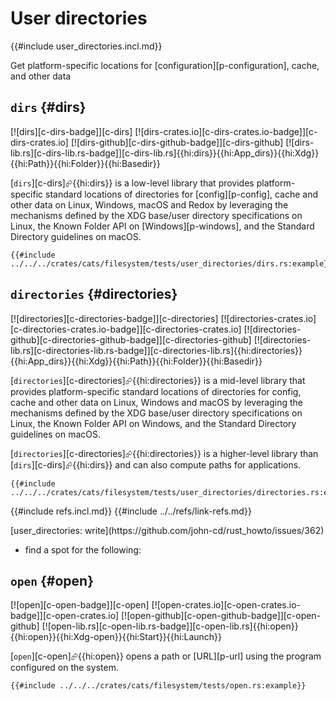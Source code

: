 # User directories

{{#include user_directories.incl.md}}

Get platform-specific locations for [configuration][p-configuration], cache, and other data

## `dirs` {#dirs}

[![dirs][c-dirs-badge]][c-dirs] [![dirs-crates.io][c-dirs-crates.io-badge]][c-dirs-crates.io] [![dirs-github][c-dirs-github-badge]][c-dirs-github] [![dirs-lib.rs][c-dirs-lib.rs-badge]][c-dirs-lib.rs]{{hi:dirs}}{{hi:App_dirs}}{{hi:Xdg}}{{hi:Path}}{{hi:Folder}}{{hi:Basedir}}

[`dirs`][c-dirs]⮳{{hi:dirs}} is a low-level library that provides platform-specific standard locations of directories for [config][p-config], cache and other data on Linux, Windows, macOS and Redox by leveraging the mechanisms defined by the XDG base/user directory specifications on Linux, the Known Folder API on [Windows][p-windows], and the Standard Directory guidelines on macOS.

```rust,editable
{{#include ../../../crates/cats/filesystem/tests/user_directories/dirs.rs:example}}
```

## `directories` {#directories}

[![directories][c-directories-badge]][c-directories] [![directories-crates.io][c-directories-crates.io-badge]][c-directories-crates.io] [![directories-github][c-directories-github-badge]][c-directories-github] [![directories-lib.rs][c-directories-lib.rs-badge]][c-directories-lib.rs]{{hi:directories}}{{hi:App_dirs}}{{hi:Xdg}}{{hi:Path}}{{hi:Folder}}{{hi:Basedir}}

[`directories`][c-directories]⮳{{hi:directories}} is a mid-level library that provides platform-specific standard locations of directories for config, cache and other data on Linux, Windows and macOS by leveraging the mechanisms defined by the XDG base/user directory specifications on Linux, the Known Folder API on Windows, and the Standard Directory guidelines on macOS.

[`directories`][c-directories]⮳{{hi:directories}} is a higher-level library than [`dirs`][c-dirs]⮳{{hi:dirs}} and can also compute paths for applications.

```rust,editable
{{#include ../../../crates/cats/filesystem/tests/user_directories/directories.rs:example}}
```

{{#include refs.incl.md}}
{{#include ../../refs/link-refs.md}}

<div class="hidden">
[user_directories: write](https://github.com/john-cd/rust_howto/issues/362)

- find a spot for the following:

## `open` {#open}

[![open][c-open-badge]][c-open] [![open-crates.io][c-open-crates.io-badge]][c-open-crates.io] [![open-github][c-open-github-badge]][c-open-github] [![open-lib.rs][c-open-lib.rs-badge]][c-open-lib.rs]{{hi:open}}{{hi:open}}{{hi:Xdg-open}}{{hi:Start}}{{hi:Launch}}

[`open`][c-open]⮳{{hi:open}} opens a path or [URL][p-url] using the program configured on the system.

```rust,editable
{{#include ../../../crates/cats/filesystem/tests/open.rs:example}}
```

</div>
